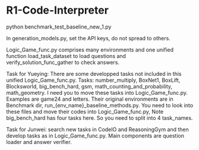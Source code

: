 # R1-Code-Interpreter

python benchmark_test_baseline_new_1.py

In generation_models.py, set the API keys, do not spread to others.

Logic_Game_func.py comprises many environments and one unified function load_task_dataset to load questions and verify_solution_func_gather to check answers.

Task for Yueying: There are some developped tasks not included in this unified Logic_Game_func.py. Tasks: number_multiply, BoxNet1, BoxLift, Blocksworld, big_bench_hard, gsm, math_counting_and_probability, math_geometry. I need you to move these tasks into Logic_Game_func.py. Examples are game24 and letters. Their original environments are in Benchmark dir, run_{env_name}_baseline_methods.py. You need to look into these files and move their codes into Logic_Game_func.py, Note big_bench_hard has four tasks here. So you need to split into 4 task_names.

Task for Junwei: search new tasks in CodeIO and ReasoningGym and then develop tasks as in Logic_Game_func.py. Main components are question loader and answer verifier.

